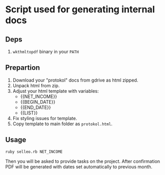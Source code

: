 # Script used for generating internal docs

## Deps

1. `wkthmltopdf` binary in your `PATH`

## Prepartion

1. Download your "protokol" docs from gdrive as html zipped.
2. Unpack html from zip.
3. Adjust your html template with variables:
    - {{NET_INCOME}}
    - {{BEGIN_DATE}}
    - {{END_DATE}}
    - {{LIST}}
4. Fix styling issues for template.
5. Copy template to main folder as `protokol.html`.

## Usage

```
ruby selleo.rb NET_INCOME
```

Then you will be asked to provide tasks on the project.
After confirmation PDF will be generated with dates set automatically to previous month.

